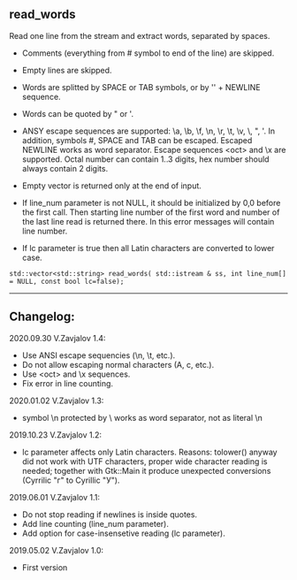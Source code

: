 ## read_words

Read one line from the stream and extract words, separated by spaces.

 - Comments (everything from # symbol to end of the line) are skipped.

 - Empty lines are skipped.

 - Words are splitted by SPACE or TAB symbols, or by '\' + NEWLINE sequence.

 - Words can be quoted by " or '.

 - ANSY escape sequences are supported: \a, \b, \f, \n, \r, \t, \v,
   \\, \", \'. In addition, symbols #, SPACE and TAB can be escaped.
   Escaped NEWLINE works as word separator.
   Escape sequences \<oct> and \x<hex> are supported. Octal number
   can contain 1..3 digits, hex number should always contain 2 digits.

 - Empty vector is returned only at the end of input.

 - If line_num parameter is not NULL, it should be initialized
   by 0,0 before the first call. Then starting line number of the first
   word and number of the last line read is returned there.
   In this error messages will contain line number.

 - If lc parameter is true then all Latin characters are converted to lower case.

`std::vector<std::string> read_words(
   std::istream & ss, int line_num[] = NULL, const bool lc=false);`

------------
## Changelog:

2020.09.30 V.Zavjalov 1.4:
- Use ANSI escape sequencies (\n, \t, etc.).
- Do not allow escaping normal characters (A, c, etc.).
- Use \<oct> and \x<hex> sequences.
- Fix error in line counting.

2020.01.02 V.Zavjalov 1.3:
- symbol \n protected by \ works as word separator, not as literal \n

2019.10.23 V.Zavjalov 1.2:
- lc parameter affects only Latin characters.
  Reasons: tolower() anyway did not work with UTF characters,
  proper wide character reading is needed; together with Gtk::Main
  it produce unexpected conversions (Cyrrilic "г" to Cyrillic "У").

2019.06.01 V.Zavjalov 1.1:
- Do not stop reading if newlines is inside quotes.
- Add line counting (line_num parameter).
- Add option for case-insensetive reading (lc parameter).

2019.05.02 V.Zavjalov 1.0:
- First version
